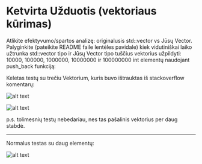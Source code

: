 # Ketvirta Užduotis (vektoriaus kūrimas)

Atlikite efektyvumo/spartos analizę: originalusis std::vector vs Jūsų Vector.
Palyginkite (pateikite README faile lentėles pavidale) kiek vidutiniškai laiko užtrunka std::vector tipo ir Jūsų Vector tipo tuščius vektorius užpildyti: 10000, 100000, 1000000, 10000000 ir 100000000 int elementų naudojant push_back funkciją:

Keletas testų su trečiu Vektorium, kuris buvo ištrauktas iš stackoverflow komentarų:

![alt text](https://i.imgur.com/cZfRxAh.png)

![alt text](https://i.imgur.com/w8GSyVa.png)

p.s. tolimesnių testų nebedariau, nes tas pašalinis vektorius per daug stabdė.
_____________________________________________________

Normalus testas su daug elementų:

![alt text](https://i.imgur.com/Z3sdX8n.png)

